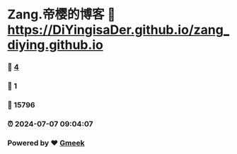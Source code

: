 # Zang.帝樱的博客 :link: https://DiYingisaDer.github.io/zang_diying.github.io 
### :page_facing_up: [4](https://DiYingisaDer.github.io/zang_diying.github.io/tag.html) 
### :speech_balloon: 1 
### :hibiscus: 15796 
### :alarm_clock: 2024-07-07 09:04:07 
### Powered by :heart: [Gmeek](https://github.com/Meekdai/Gmeek)
